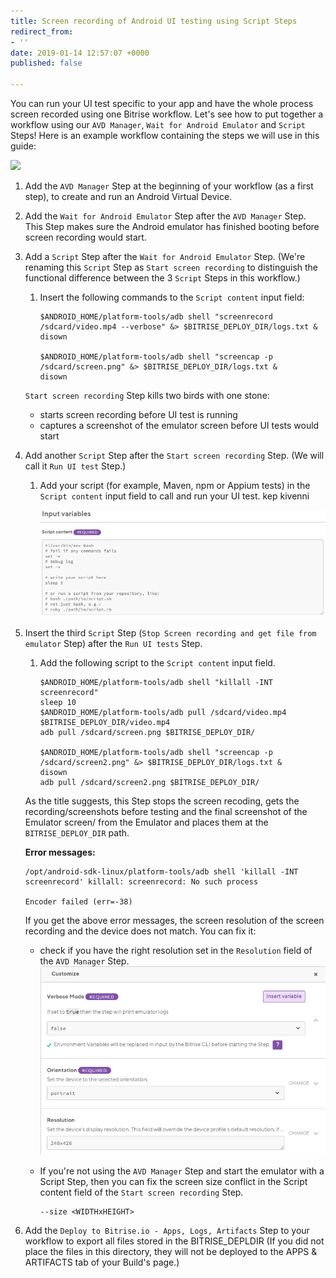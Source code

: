 ```yaml
---
title: Screen recording of Android UI testing using Script Steps
redirect_from:
- ''
date: 2019-01-14 12:57:07 +0000
published: false

---
```

You can run your UI test specific to your app and have the whole process screen recorded using one Bitrise workflow. Let's see how to put together a workflow using our `AVD Manager`, `Wait for Android Emulator` and `Script` Steps! Here is an example workflow containing the steps we will use in this guide:

![](/img/screenrecording-workflow-avd.png)

1. Add the `AVD Manager` Step at the beginning of your workflow (as a first step), to create and run an Android Virtual Device.
2. Add the `Wait for Android Emulator` Step after the `AVD Manager` Step. This Step makes sure the Android emulator has finished booting before screen recording would start.
3. Add a `Script` Step after the `Wait for Android Emulator` Step. (We're renaming this `Script` Step as `Start screen recording` to distinguish the functional difference between the 3 `Script` Steps in this workflow.)
   1. Insert the following commands to the `Script content` input field:

          $ANDROID_HOME/platform-tools/adb shell "screenrecord /sdcard/video.mp4 --verbose" &> $BITRISE_DEPLOY_DIR/logs.txt &
          disown
          
          $ANDROID_HOME/platform-tools/adb shell "screencap -p /sdcard/screen.png" &> $BITRISE_DEPLOY_DIR/logs.txt &
          disown

   `Start screen recording` Step kills two birds with one stone:
   * starts screen recording before UI test is running
   * captures a screenshot of the emulator screen before UI tests would start
4. Add another `Script` Step after the `Start screen recording` Step. (We will call it `Run UI test` Step.)
   1. Add your script (for example, Maven, npm or Appium tests) in the `Script content` input field to call and run your UI test. kep kivenni

      ![](/img/ui-test-script.png)
5. Insert the third `Script` Step (`Stop Screen recording and get file from emulator` Step) after the `Run UI tests` Step.
   1. Add the following script to the `Script content` input field.

          $ANDROID_HOME/platform-tools/adb shell "killall -INT screenrecord"
          sleep 10
          $ANDROID_HOME/platform-tools/adb pull /sdcard/video.mp4 $BITRISE_DEPLOY_DIR/video.mp4
          adb pull /sdcard/screen.png $BITRISE_DEPLOY_DIR/
          
          $ANDROID_HOME/platform-tools/adb shell "screencap -p /sdcard/screen2.png" &> $BITRISE_DEPLOY_DIR/logs.txt &
          disown
          adb pull /sdcard/screen2.png $BITRISE_DEPLOY_DIR/

   As the title suggests, this Step stops the screen recoding, gets the recording/screenshots before testing and the final screenshot of the Emulator screen/ from the Emulator and places them at the `BITRISE_DEPLOY_DIR` path.

   **Error messages:**

       /opt/android-sdk-linux/platform-tools/adb shell 'killall -INT screenrecord' killall: screenrecord: No such process
       
       Encoder failed (err=-38)

   If you get the above error messages, the screen resolution of the screen recording and the device does not match. You can fix it:
   * check if you have the right resolution set in the `Resolution` field of the `AVD Manager` Step. ![](/img/screen-resolution-avd-manager.png)
   * If you're not using the `AVD Manager` Step and start the emulator with a Script Step, then you can fix the screen size conflict in the Script content field of the `Start screen recording` Step.

         --size <WIDTHxHEIGHT>
6. Add the `Deploy to Bitrise.io - Apps, Logs, Artifacts` Step to your workflow to export all files stored in the BITRISE_DEPLDIR (If you did not place the files in this directory, they will not be deployed to the APPS & ARTIFACTS tab of your Build's page.)